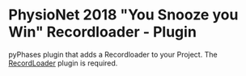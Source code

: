 # PhysioNet 2018 "You Snooze you Win" Recordloader - Plugin

pyPhases plugin that adds a Recordloader to your Project. The [RecordLoader](https://gitlab.com/tud.ibmt.public/pyphases/pyphasesrecordloader) plugin is required.
